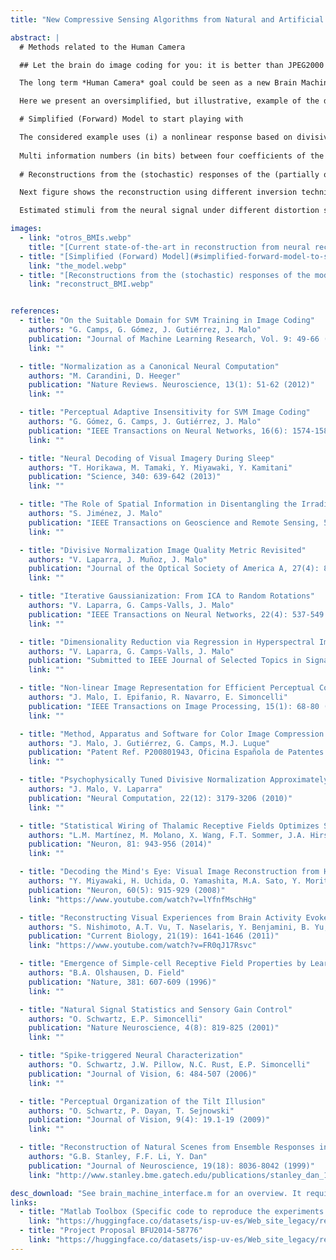 ```yaml
---
title: "New Compressive Sensing Algorithms from Natural and Artificial Brain Networks. L.M. Martínez and J. Malo."

abstract: |
  # Methods related to the Human Camera

  ## Let the brain do image coding for you: it is better than JPEG2000 

  The long term *Human Camera* goal could be seen as a new Brain Machine Interface (BMI) for image transmission in which the nontrivial feature extraction and dimensionality reduction stage is done by a human brain instead of by the conventional compression algorithm. The (input) signal should be reconstructed (from the neural signal) at the receiver.

  Here we present an oversimplified, but illustrative, example of the decoding of the cortical signal to show some of the computational issues of the modeling and BMI problems, its relations with image compression and enhancement, and to show that we already are working with the technologies that allow the inference of the stimulus from the neural response.

  # Simplified (Forward) Model to start playing with

  The considered example uses (i) a nonlinear response based on divisive normalization and fitted with psychophysics (Carandini et al. 2012, Malo et al. 2006, Malo et al. 2010), (ii) different distortion sources that modify the nonlinear signal as for instance, random neural noise or additional pooling stages not considered in the assumed model, (iii) dimensionality reduction, i.e. missing responses in the recorded signal.  Of course, this model will be augmented in different ways (e.g. including irregular spatial sampling, the diversity in shapes of the receptive fields (Martinez et al. 2014), the adaptive interaction in the nonlinear stage (Schwartz et al. 2009), or correlated noise patterns.
  
  Multi information numbers (in bits) between four coefficients of the different representation show the redundancy reduction along the path, which is consistent with the efficient encoding hypothesis [Olshausen96, Schwartz01], and is consistent with our previous results [Malo06b, Malo10].
  
  # Reconstructions from the (stochastic) responses of the (partially or totally) unknown model

  Next figure shows the reconstruction using different inversion techniques: linear (similar to [stanley99]), Kernel (similar to [Miyawaki08]), and analytic, as in [Malo06b]. The example explores the effect of different distortion sources (noise and elements not considered in the model) on top of a representation of reduced dimensionality (we are missing 61% of the neurons -those tuned to high frequencies-). The good properties of analytic inversion could be used to complement (as prior knowledge) the current regression techniques.

  Estimated stimuli from the neural signal under different distortion sources (dimensionality reduction, different neural noise and additional pooling stages not considered in the forward model). In this numerical experiment linear reconstruction is more sensitive to distortion, which is alleviated by nonlinear regression, which still displays significant artifacts. The analytical inverse seems to reconstruct better but also amplifies the noise. The knowledge extracted from the structure of the inverse should be included in the conventional methods.

images:
  - link: "otros_BMIs.webp"
    title: "[Current state-of-the-art in reconstruction from neural recordings](#methods-related-to-the-human-camera)"
  - title: "[Simplified (Forward) Model](#simplified-forward-model-to-start-playing-with)"
    link: "the_model.webp"
  - title: "[Reconstructions from the (stochastic) responses of the model](#reconstructions-from-the-stochastic-responses-of-the-partially-or-totally-unknown-model)"
    link: "reconstruct_BMI.webp"


references:
  - title: "On the Suitable Domain for SVM Training in Image Coding"
    authors: "G. Camps, G. Gómez, J. Gutiérrez, J. Malo"
    publication: "Journal of Machine Learning Research, Vol. 9: 49-66 (2008)"
    link: ""

  - title: "Normalization as a Canonical Neural Computation"
    authors: "M. Carandini, D. Heeger"
    publication: "Nature Reviews. Neuroscience, 13(1): 51-62 (2012)"
    link: ""

  - title: "Perceptual Adaptive Insensitivity for SVM Image Coding"
    authors: "G. Gómez, G. Camps, J. Gutiérrez, J. Malo"
    publication: "IEEE Transactions on Neural Networks, 16(6): 1574-1581 (2005)"
    link: ""

  - title: "Neural Decoding of Visual Imagery During Sleep"
    authors: "T. Horikawa, M. Tamaki, Y. Miyawaki, Y. Kamitani"
    publication: "Science, 340: 639-642 (2013)"
    link: ""

  - title: "The Role of Spatial Information in Disentangling the Irradiance-Reflectance-Transmittance Ambiguity"
    authors: "S. Jiménez, J. Malo"
    publication: "IEEE Transactions on Geoscience and Remote Sensing, 52(8): 4881-4894 (2014)"
    link: ""

  - title: "Divisive Normalization Image Quality Metric Revisited"
    authors: "V. Laparra, J. Muñoz, J. Malo"
    publication: "Journal of the Optical Society of America A, 27(4): 852-864 (2010)"
    link: ""

  - title: "Iterative Gaussianization: From ICA to Random Rotations"
    authors: "V. Laparra, G. Camps-Valls, J. Malo"
    publication: "IEEE Transactions on Neural Networks, 22(4): 537-549 (2011)"
    link: ""

  - title: "Dimensionality Reduction via Regression in Hyperspectral Imagery"
    authors: "V. Laparra, G. Camps-Valls, J. Malo"
    publication: "Submitted to IEEE Journal of Selected Topics in Signal Processing (2014)"
    link: ""

  - title: "Non-linear Image Representation for Efficient Perceptual Coding"
    authors: "J. Malo, I. Epifanio, R. Navarro, E. Simoncelli"
    publication: "IEEE Transactions on Image Processing, 15(1): 68-80 (2006)"
    link: ""

  - title: "Method, Apparatus and Software for Color Image Compression Based on Non-linear Perceptual Representations and Machine Learning"
    authors: "J. Malo, J. Gutiérrez, G. Camps, M.J. Luque"
    publication: "Patent Ref. P200801943, Oficina Española de Patentes y Marcas (2008)"
    link: ""

  - title: "Psychophysically Tuned Divisive Normalization Approximately Factorizes the PDF of Natural Images"
    authors: "J. Malo, V. Laparra"
    publication: "Neural Computation, 22(12): 3179-3206 (2010)"
    link: ""

  - title: "Statistical Wiring of Thalamic Receptive Fields Optimizes Spatial Sampling of the Retinal Image"
    authors: "L.M. Martínez, M. Molano, X. Wang, F.T. Sommer, J.A. Hirsch"
    publication: "Neuron, 81: 943-956 (2014)"
    link: ""

  - title: "Decoding the Mind's Eye: Visual Image Reconstruction from Human Brain Activity Using a Combination of Multiscale Local Image Decoders"
    authors: "Y. Miyawaki, H. Uchida, O. Yamashita, M.A. Sato, Y. Morito, H.C. Tanabe, N. Sadato, Y. Kamitani"
    publication: "Neuron, 60(5): 915-929 (2008)"
    link: "https://www.youtube.com/watch?v=lYfnfMschHg"

  - title: "Reconstructing Visual Experiences from Brain Activity Evoked by Natural Movies"
    authors: "S. Nishimoto, A.T. Vu, T. Naselaris, Y. Benjamini, B. Yu, J.L. Gallant"
    publication: "Current Biology, 21(19): 1641-1646 (2011)"
    link: "https://www.youtube.com/watch?v=FR0qJ17Rsvc"

  - title: "Emergence of Simple-cell Receptive Field Properties by Learning a Sparse Code for Natural Images"
    authors: "B.A. Olshausen, D. Field"
    publication: "Nature, 381: 607-609 (1996)"
    link: ""

  - title: "Natural Signal Statistics and Sensory Gain Control"
    authors: "O. Schwartz, E.P. Simoncelli"
    publication: "Nature Neuroscience, 4(8): 819-825 (2001)"
    link: ""

  - title: "Spike-triggered Neural Characterization"
    authors: "O. Schwartz, J.W. Pillow, N.C. Rust, E.P. Simoncelli"
    publication: "Journal of Vision, 6: 484-507 (2006)"
    link: ""

  - title: "Perceptual Organization of the Tilt Illusion"
    authors: "O. Schwartz, P. Dayan, T. Sejnowski"
    publication: "Journal of Vision, 9(4): 19.1-19 (2009)"
    link: ""

  - title: "Reconstruction of Natural Scenes from Ensemble Responses in the Lateral Geniculate Nucleus"
    authors: "G.B. Stanley, F.F. Li, Y. Dan"
    publication: "Journal of Neuroscience, 19(18): 8036-8042 (1999)"
    link: "http://www.stanley.bme.gatech.edu/publications/stanley_dan_1999.pdf"

desc_download: "See brain_machine_interface.m for an overview. It requires including in the matlab path all the subfolders in the zip file."
links:
  - title: "Matlab Toolbox (Specific code to reproduce the experiments in this illustration)"
    link: "https://huggingface.co/datasets/isp-uv-es/Web_site_legacy/resolve/main/code/soft_visioncolor/bmi.zip"
  - title: "Project Proposal BFU2014-58776"
    link: "https://huggingface.co/datasets/isp-uv-es/Web_site_legacy/resolve/main/code/soft_visioncolor/Project_Martinez_Malo_BFU2014_58776_R.pdf"
---
```

